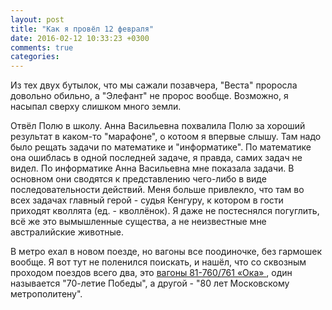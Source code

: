 ```yaml
---
layout: post
title: "Как я провёл 12 февраля"
date: 2016-02-12 10:33:23 +0300
comments: true
categories: 
---
```

Из тех двух бутылок, что мы сажали позавчера, "Веста" проросла довольно обильно, а "Элефант" не пророс вообще. Возможно, я насыпал сверху слишком много земли.

Отвёл Полю в школу. Анна Васильевна похвалила Полю за хороший результат в каком-то "марафоне", о котоом я впервые слышу. Там надо было рещать задачи по математике и "информатике". По математике она ошиблась в одной последней задаче, я правда, самих задач не видел. По информатике Анна Васильевна мне показала задачи. В основном они сводятся к представлению чего-либо в виде последовательности действий. Меня больше привлекло, что там во всех задачах главный герой - судья Кенгуру, к котором в гости приходят кволлята (ед. - кволлёнок). Я даже не постеснялся погуглить, всё же это вымышленные существа, а не неизвестные мне австралийские животные.

В метро ехал в новом поезде, но вагоны все поодиночке, без гармошек вообще. Я вот тут не поленился поискать, и нашёл, что со сквозным проходом поездов всего два, это [вагоны 81-760/761 «Ока» ](https://ru.wikipedia.org/wiki/%D0%9E%D0%BA%D0%B0_(%D0%B2%D0%B0%D0%B3%D0%BE%D0%BD_%D0%BC%D0%B5%D1%82%D1%80%D0%BE)), один называется "70-летие Победы", а другой - "80 лет Московскому метрополитену".
